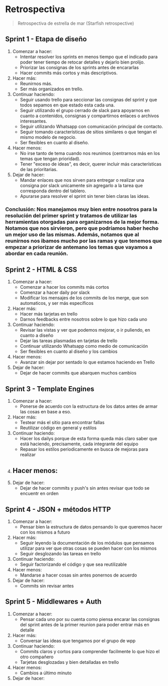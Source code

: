 # Retrospectiva 
> Retrospectiva de estrella de mar (Starfish retrospective)

## Sprint 1 - Etapa de diseño
1. Comenzar a hacer:
    - Intentar resolver los sprints en menos tiempo que el indicado para poder tener tiempo de retocar detalles y dejarlo bien prolijo.
    - Priorizar las consignas de los sprints antes de encararlas
    - Hacer commits más cortos y más descriptivos.
2. Hacer más:
    - Reunirnos más.
    - Ser más organizados en trello.
3. Continuar haciendo:
    - Seguir usando trello para seccionar las consignas del sprint y que todos sepamos en que estado esta cada una.
    - Seguir utilizando el grupo cerrado de slack para apoyarnos en cuanto a contenidos, consignas y compartirnos enlaces o archivos interesantes.
    - Seguir utilizando Whatsapp con comunicación principal de contacto.
    - Seguir tomando características de sitios similares o que tengan el mismo modelo de negocio.
    - Ser flexibles en cuanto al diseño.
4. Hacer menos:
    - No irse tanto de tema cuando nos reunimos (centrarnos más en los temas que tengan prioridad).
    - Tener "exceso de ideas", es decir, querer incluir más características de las prioritarias.
5. Dejar de hacer:
    - Mandar enlaces que nos sirven para entregar o realizar una consigna por slack unicamente sin agregarlo a la tarea que corresponda dentro del tablero.
    - Apurarse para resolver el sprint sin tener bien claras las ideas.

### Conclusión: Nos manejamos muy bien entre nosotros para la resolución del primer sprint y tratamos de utilizar las herramientas otorgadas para organizarnos de la mejor forma. Notamos que nos sirvieron, pero que podríamos haber hecho un mejor uso de las mismas. Además, notamos que al reunirnos nos ibamos mucho por las ramas y que tenemos que empezar a priorizar de antemano los temas que vayamos a abordar en cada reunión. 

## Sprint 2 - HTML & CSS
1. Comenzar a hacer:
    - Comenzar a hacer los commits más cortos
    - Comenzar a hacer daily por slack
    - Modificar los mensajes de los commits de los merge, que son automaticos, y ser más específicos
2. Hacer más:
    - Hacer más tarjetas en trello 
    - Darnos feedbacks entre nosotros sobre lo que hizo cada uno
3. Continuar haciendo:
    - Revisar las vistas y ver que podemos mejorar, o ir puliendo, en cuanto a diseño
    - Dejar las tareas plasmadas en tarjetas de trello
    - Continuar utilizando Whatsapp como medio de comunicación
    - Ser flexibles en cuanto al diseño y los cambios
4. Hacer menos:
    - Avanzar sin dejar por sentado lo que estamos haciendo en Trello
5. Dejar de hacer:
    - Dejar de hacer commits que abarquen muchos cambios

## Sprint 3 - Template Engines
1. Comenzar a hacer:
    - Ponerse de acuerdo con la estructura de los datos antes de armar las cosas en base a eso.
2. Hacer más:
    - Testear más el sitio para encontrar fallas
    - Reutilizar código en general y estilos
3. Continuar haciendo:
    - Hacer los dailys porque de esta forma queda más claro saber que está haciendo, precisamente, cada integrante del equipo
    - Repasar los estilos periodicamente en busca de mejoras para realizar
4. Hacer menos:
    - 
5. Dejar de hacer:
    - Dejar de hacer commits y push's sin antes revisar que todo se encuentr en orden

## Sprint 4 - JSON + métodos HTTP
1. Comenzar a hacer:
    - Pensar bien la estructura de datos pensando lo que queremos hacer con los mismos a futuro
2. Hacer más:
    - Seguir leyendo la documentación de los módulos que pensamos utilizar para ver que otras cosas se pueden hacer con los mismos
    - Seguir desglozando las tareas en trello
3. Continuar haciendo:
    - Seguir factorizando el código y que sea reutilizable
4. Hacer menos:
    - Mandarse a hacer cosas sin antes ponernos de acuerdo
5. Dejar de hacer:
    - Commits sin revisar antes


## Sprint 5 - Middlewares + Auth
1. Comenzar a hacer:
    - Pensar cada uno por su cuenta como piensa encarar las consignas del sprint antes de la primer reunion para poder entrar más en detalle
2. Hacer más:
    - Conversar las ideas que tengamos por el grupo de wpp
3. Continuar haciendo:
    - Commits claros y cortos para comprender facilmente lo que hizo el otro compañero
    - Tarjetas desglozadas y bien detalladas en trello
4. Hacer menos:
    - Cambios a último minuto
5. Dejar de hacer: